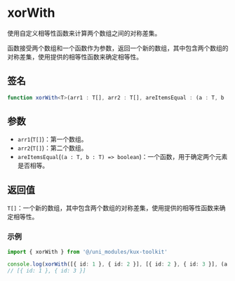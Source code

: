 # xorWith <Badge type="tip" text="^1.0.1" />

使用自定义相等性函数来计算两个数组之间的对称差集。

函数接受两个数组和一个函数作为参数，返回一个新的数组，其中包含两个数组的对称差集，使用提供的相等性函数来确定相等性。

## 签名

```ts
function xorWith<T>(arr1 : T[], arr2 : T[], areItemsEqual : (a : T, b : T) => boolean) : T[]
```

## 参数

- `arr1`(`T[]`)：第一个数组。
- `arr2`(`T[]`)：第二个数组。
- `areItemsEqual`(`(a : T, b : T) => boolean`)：一个函数，用于确定两个元素是否相等。

## 返回值

`T[]`：一个新的数组，其中包含两个数组的对称差集，使用提供的相等性函数来确定相等性。

### 示例

```ts
import { xorWith } from '@/uni_modules/kux-toolkit'

console.log(xorWith([{ id: 1 }, { id: 2 }], [{ id: 2 }, { id: 3 }], (a, b) : boolean => a['id'] == b['id']));
// [{ id: 1 }, { id: 3 }]
```
